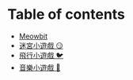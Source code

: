 # Table of contents

* [Meowbit](README.md)
* [迷宮小遊戲 😏](maze.md)
* [飛行小遊戲 🐦](fly.md)
* [音樂小遊戲 🎼](music.md)

